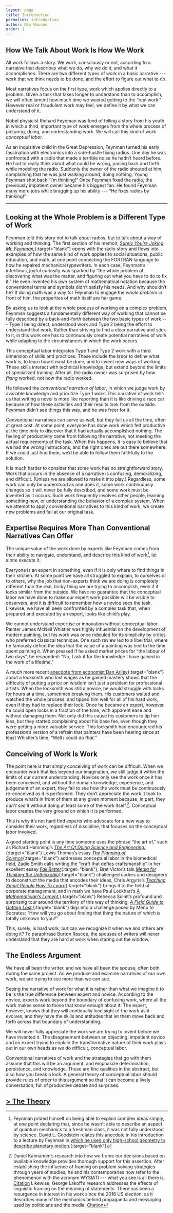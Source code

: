 ```yaml
---
layout: page
title: Introduction
permalink: introduction 
author: Ním Wunnan
order: 1
---
```



## How We Talk About Work Is How We Work 

All work follows a story. We work, consciously or not, according to a narrative that describes what we do, why we do it, and what it accomplishes. There are two different types of work in a basic narrative ---  work that we think needs to be done, and the effort to figure out what to do.

Most narratives focus on the first type, work which applies directly to a problem. Given a task that takes longer to understand than to accomplish, we will often lament how much time we wasted getting to the “real work.” However real or fraudulent work may feel, we define it by what we can understand of it.

Nobel physicist Richard Feynman was fond of telling a story from his youth in which a third, important type of work emerges from the whole process of picturing, doing, and understanding work. We will call this kind of work *conceptual labor*.


As an inquisitive child in the Great Depression, Feynman turned his early fascination with electronics into a side-hustle fixing radios. One day he was confronted with a radio that made a terrible noise he hadn’t heard before. He had to really think about what could be wrong, pacing back and forth while modeling the radio. Suddenly the owner of the radio shouted at him, complaining that he was just walking around, doing nothing. Young Feynman shot back “I’m thinking!” Once Feynman fixed the radio, the previously impatient owner became his biggest fan. He found Feynman many more jobs while bragging up his ability --- “He fixes radios by thinking!”

---

## Looking at the Whole Problem is a Different Type of Work

Feynman told this story not to talk about radios, but to talk about a way of working and thinking. The first section of his memoir, [*Surely You’re Joking Mr. Feynman,*](http://conceptuallabor.com/bibliography#feynman-surely){:target="blank"} opens with the radio story and flows into examples of how the same kind of work applies to social situations, public education, and math, at one point connecting the FORTRAN language to how he repaired mechanical typewriters. In each case, Feynman’s infectious, joyful curiosity was sparked by “the whole problem of discovering what was the matter, and figuring out what you have to do to fix it.” He even invented his own system of mathematical notation because the conventional terms and symbols didn’t satisfy his needs. And why shouldn’t he? If doing math was a way for Feynman to engage the *whole problem* in front of him, the properties of math itself are fair game.

By asking us to look at the whole process of working on a complex problem, Feynman suggests a fundamentally different way of working that cannot be fully described by a back-and-forth between the two basic types of work --- Type 1 being direct, understood work and Type 2 being the effort to understand that work. Rather than striving to find a clear narrative and stick to it, in this work one has to continuously create potential narratives of work while adapting to the circumstances in which the work occurs. 

This conceptual labor integrates Type 1 and Type 2 work with a third dimension of skills and practices. These include the labor to define what work is, to learn how it must be done, and to invent new ways of working. These skills interact with technical knowledge, but extend beyond the limits of specialized training. After all, the radio owner was surprised by how *fixing* worked, not how the radio worked. 

He followed the *conventional narrative of labor*, in which we judge work by available knowledge and prioritize Type 1 work. This narrative of work tells us that writing a novel is more like reporting than it is like driving a race car because of how these activities and their results look from the outside. Feynman didn’t see things this way, and he was freer for it.

 

Conventional narratives can serve us well, but they fail us all the time, often at great cost. At some point, everyone has done work which felt productive at the time only to discover that it had actually accomplished nothing. The feeling of productivity came from following the narrative, not meeting the actual requirements of the task. When this happens, it is easy to believe that we had the wrong instructions, and the right ones are out there somewhere. If we could just find them, we’d be able to follow them faithfully to the solution.

It is much harder to consider that some work has no straightforward story. Work that occurs in the absence of a narrative is confusing, demoralizing, and difficult. (Unless we are allowed to make it into play.) Regardless, some work can only be understood as one does it, some work continuously changes so it will never be fully described, and some work must be invented as it occurs. Such work frequently involves other people, learning something new, or understanding the behavior of a complex system. When we attempt to apply conventional narratives to this kind of work, we create new problems and fail at our original task. 

## Expertise Requires More Than Conventional Narratives Can Offer 

The unique value of the work done by experts like Feynman comes from their ability to navigate, understand, and describe this kind of work[^fn1], let alone execute it.

[^fn1]: Feynman prided himself on being able to explain complex ideas simply, at one point declaring that, since he wasn't able to describe an aspect of quantum mechanics to a freshman class, it was not fully understood by science. David L. Goodstein relates this anecdote in his introduction to a lecture by Feynman in [which he used only high-school geometry to describe planetary motion.](http://conceptuallabor.com/bibliography#goodstein-feynman){:target="blank"} 

Everyone is an expert in something, even if it is only where to find things in their kitchen. At some point we have all struggled to explain, to ourselves or to others, why the job that non-experts think we are doing is completely different than the real, tricky thing we are trying to accomplish, even if it looks similar from the outside. We have no guarantee that the conceptual labor we have done to make our expert work possible will be visible to observers, and it is difficult to remember how a novice sees the task. Likewise, we have all been confronted by a complex task that, when prepared and executed by an expert, looks like child’s play.


We cannot understand expertise or innovation without conceptual labor. Painter James McNeil Whistler was highly influential on the development of modern painting, but his work was once ridiculed for its simplicity by critics who preferred classical technique. One such review led to a libel trial, where he famously defied the idea that the value of a painting was tied to the time spent painting it. When pressed if he asked market prices for “the labour of two days”, he responded: "No, I ask it for the knowledge I have gained in the work of a lifetime."

A much more recent [anecdote from economist Dan Ariley](http://conceptuallabor.com/bibliography#ariley-locks){:target="blank"} about a locksmith who lost wages as he gained mastery shows that the difficulty of putting a price on wisdom isn’t just a problem for professional artists. When the locksmith was still a novice, he would struggle with locks for hours at a time, sometimes breaking them. His customers waited and watched the whole process, and tipped him well for all of his hard work, even if they had to replace their lock. Once he became an expert, however, he could open locks in a fraction of the time, with apparent ease and without damaging them. Not only did this cause his customers to tip him less, but they started complaining about his base fee, even though they were getting a more valuable service. This locksmith had encountered his profession’s version of a refrain that painters have been hearing since at least Whistler’s time: “Well *I* could do *that.*” 

## Conceiving of Work Is Work

The point here is that simply conceiving of work can be difficult. When we encounter work that lies beyond our imagination, we still judge it within the limits of our current understanding. Novices only see the work once it has been conceived, and without the domain knowledge, experience, and judgement of an expert, they fail to see how the work must be continuously re-conceived as it is performed.  They don’t appreciate the work it took to produce what’s in front of them at any given moment because, in part, they *can’t see it* without doing at least some of the work itself.[^fn2]. Conceptual labor creates the very ground on which it is performed.

[^fn2]: Daniel Kahnamen’s research into how we frame our decisions based on available knowledge provides thorough support for this assertion. After establishing the influence of framing on problem solving strategies through years of studies, he and his contemporaries now refer to the phenomenon with the acronym WYSIATI --- what you see is all there is. [Citation](http://conceptuallabor.com/bibliography#kahneman-thinking) Likewise, George Lakoff’s research addresses the effects of linguistic framing on the meaning of statements. There has been a resurgence in interest in his work since the 2016 US election, as it describes many of the mechanics behind propaganda and messaging used by politicians and the media. [Citation](http://conceptuallabor.com/bibliography#lakoff-metaphors)

This is why it’s not hard find experts who advocate for a new way to consider their work, regardless of discipline, that focuses on the conceptual labor involved.  

A good starting point is any time someone uses the phrase “the art of,” such as Richard Hamming’s [*The Art Of Doing Science and Engineering.*](http://conceptuallabor.com/bibliography#hamming-art){:target="blank"} Lewis Thomas’s essay [*The Planning of Science*](http://conceptuallabor.com/bibliography#thomas-lives){:target="blank"} addresses conceptual labor in the biomedical field, Zadie Smith calls writing the “craft that defies craftsmanship” in her excellent essay [*Fail Better*](http://conceptuallabor.com/bibliography#smith-fail){:target="blank"}, Bret Victor’s talk [*Media for Thinking the Unthinkable*](http://conceptuallabor.com/bibliography#victor-media){:target="blank"} challenged coders and designers to deconstruct the media that encodes their ideas, Chris Argyris’s [*Teaching Smart People How To Learn*](http://conceptuallabor.com/bibliography#argyris-teaching){:target="blank"} brings it to the field of corporate management, and in math we have Paul Lockhart’s [*A Mathematician’s Lament.*](http://conceptuallabor.com/bibliography#lockhart-mathematician){:target="blank"} Rebecca Solnit’s profound and surprising tour around the territory of this way of thinking, [*A Field Guide to Getting Lost,*](http://conceptuallabor.com/bibliography#solnit-field){:target="blank"} digs into a challenge posed by Meno to Socrates: “How will you go about finding that thing the nature of which is totally unknown to you?” 

This, surely, is hard work, but can we recognize it when we and others are doing it? To paraphrase Burton Rascoe, the spouses of writers will never understand that they are hard at work when staring out the window.

## The Endless Argument

We have all been the writer, and we have all been the spouse, often both during the same project. As we produce and examine narratives of our own work, we are trying to see more than we can see.

Seeing the narrative of work for what it is rather than what we imagine it to be is the true difference between expert and novice. According to the novice, experts work beyond the boundary of confusing work, where all the work makes sense to those that know enough about it. The expert, however, knows that they will continually lose sight of the work as it evolves, and they have the skills and attitudes that let them move back and forth across that boundary of understanding.

We will never fully appreciate the work we are trying to invent before we have invented it. The disagreement between an objecting, impatient novice and an expert trying to explain the transformative nature of their work plays out in our own heads as we do difficult, conceptual labor. 

Conventional narratives of work and the strategies that go with them assume that this will be an argument, and emphasize determination, persistence, and knowledge. These are fine qualities in the abstract, but also how you break a lock. A general theory of conceptual labor should provide rules of order to this argument so that it can become a lively conversation, full of productive debate and surprises.

## [> The Theory](http://conceptuallabor.com/the-theory)